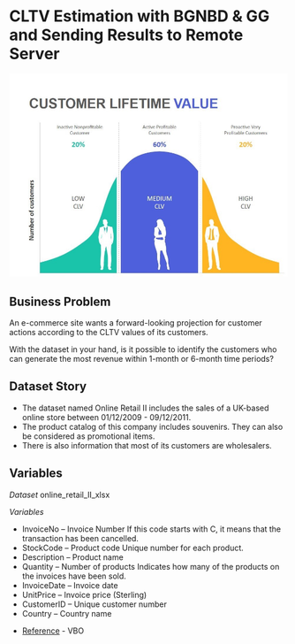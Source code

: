 # CLTV Estimation with BGNBD & GG and Sending Results to Remote Server

![Image of CLV](https://github.com/kapmaznida/Customer_Lifetime_Prediction_with_BGNBD-Gamma_Gamma/blob/main/clv.jpeg)

## Business Problem

An e-commerce site wants a forward-looking projection for customer actions according to the CLTV values of its customers.

With the dataset in your hand, is it possible to identify the customers who can generate the most revenue within 1-month or 6-month time periods?


## Dataset Story

- The dataset named Online Retail II includes the sales of a UK-based online store between 01/12/2009 - 09/12/2011.
- The product catalog of this company includes souvenirs. They can also be considered as promotional items.
- There is also information that most of its customers are wholesalers.

## Variables

_Dataset_ 
online_retail_II_xlsx

 _Variables_ 
 * InvoiceNo – Invoice Number If this code starts with C, it means that the transaction has been cancelled.
 * StockCode – Product code Unique number for each product.
 * Description – Product name
 * Quantity – Number of products Indicates how many of the products on the invoices have been sold.
 * InvoiceDate – Invoice date
 * UnitPrice – Invoice price (Sterling)
 * CustomerID – Unique customer number
 * Country – Country name
 

- [Reference](https://www.veribilimiokulu.com/) - VBO
